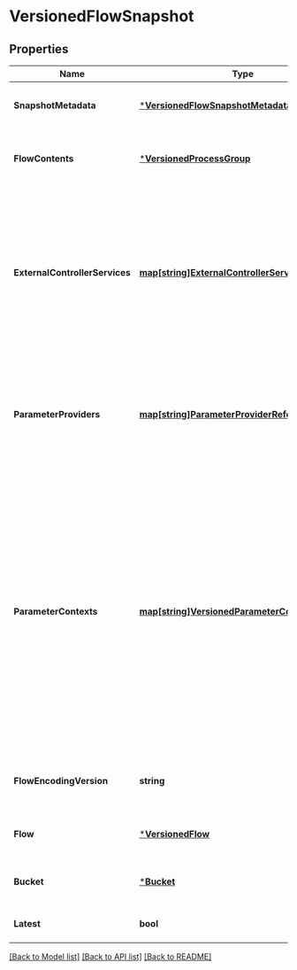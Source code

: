 # VersionedFlowSnapshot

## Properties
Name | Type | Description | Notes
------------ | ------------- | ------------- | -------------
**SnapshotMetadata** | [***VersionedFlowSnapshotMetadata**](VersionedFlowSnapshotMetadata.md) | The metadata for this snapshot | [default to null]
**FlowContents** | [***VersionedProcessGroup**](VersionedProcessGroup.md) | The contents of the versioned flow | [default to null]
**ExternalControllerServices** | [**map[string]ExternalControllerServiceReference**](ExternalControllerServiceReference.md) | The information about controller services that exist outside this versioned flow, but are referenced by components within the versioned flow. | [optional] [default to null]
**ParameterProviders** | [**map[string]ParameterProviderReference**](ParameterProviderReference.md) | Contains basic information about parameter providers referenced in the versioned flow. | [optional] [default to null]
**ParameterContexts** | [**map[string]VersionedParameterContext**](VersionedParameterContext.md) | The parameter contexts referenced by process groups in the flow contents. The mapping is from the name of the context to the context instance, and it is expected that any context in this map is referenced by at least one process group in this flow. | [optional] [default to null]
**FlowEncodingVersion** | **string** | The optional encoding version of the flow contents. | [optional] [default to null]
**Flow** | [***VersionedFlow**](VersionedFlow.md) | The flow this snapshot is for | [optional] [default to null]
**Bucket** | [***Bucket**](Bucket.md) | The bucket where the flow is located | [optional] [default to null]
**Latest** | **bool** |  | [optional] [default to null]

[[Back to Model list]](../README.md#documentation-for-models) [[Back to API list]](../README.md#documentation-for-api-endpoints) [[Back to README]](../README.md)


